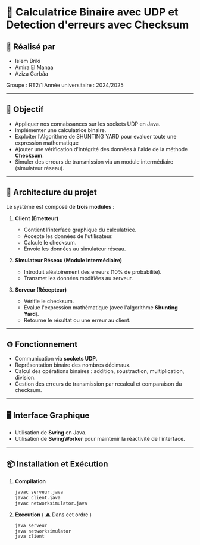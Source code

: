 # 🧮 Calculatrice Binaire avec UDP et Detection d'erreurs avec Checksum

## 👥 Réalisé par

- Islem Briki  
- Amira El Manaa  
- Aziza Garbâa  

Groupe : RT2/1
Année universitaire : 2024/2025

-------------------------------------------------------------------------------------------------------------------

## 🎯 Objectif

- Appliquer nos connaissances sur les sockets UDP en Java.
- Implémenter une calculatrice binaire.
- Exploiter l'Algorithme de SHUNTING YARD  pour evaluer toute une expression mathematique
- Ajouter une vérification d'intégrité des données à l'aide de la méthode **Checksum**.
- Simuler des erreurs de transmission via un module intermédiaire (simulateur réseau).

------------------------------------------------------------------------------------------------------------------

## 🧩 Architecture du projet

Le système est composé de **trois modules** :

1. **Client (Émetteur)**  
   - Contient l'interface graphique du calculatrice.
   - Accepte les données de l'utilisateur.
   - Calcule le checksum.
   - Envoie les données au simulateur réseau.

2. **Simulateur Réseau (Module intermédiaire)**  
   - Introduit aléatoirement des erreurs (10% de probabilité).
   - Transmet les données modifiées au serveur.

3. **Serveur (Récepteur)**  
   - Vérifie le checksum.
   - Évalue l'expression mathématique (avec l'algorithme **Shunting Yard**).
   - Retourne le résultat ou une erreur au client.

----------------------------------------------------------------------------------------------------------------------

## ⚙️ Fonctionnement

- Communication via **sockets UDP**.
- Représentation binaire des nombres décimaux.
- Calcul des opérations binaires : addition, soustraction, multiplication, division.
- Gestion des erreurs de transmission par recalcul et comparaison du checksum.

---------------------------------------------------------------------------------------------------------------------

## 🖥️ Interface Graphique

- Utilisation de **Swing** en Java.
- Utilisation de **SwingWorker** pour maintenir la réactivité de l’interface.

---------------------------------------------------------------------------------------------------------------------

## 📦 Installation et Exécution

1. **Compilation**
   ```bash
   javac serveur.java
   javac client.java
   javac networksimulator.java
   
2. **Execution**  ( ⚠️ Dans cet ordre )
   ```bash
   java serveur
   java networksimulator
   java client

  
  
   
   
   
